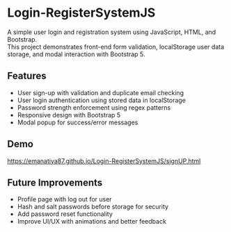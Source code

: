 # Login-RegisterSystemJS

A simple user login and registration system using JavaScript, HTML, and Bootstrap.  
This project demonstrates front-end form validation, localStorage user data storage, and modal interaction with Bootstrap 5.

## Features

- User sign-up with validation and duplicate email checking
- User login authentication using stored data in localStorage
- Password strength enforcement using regex patterns
- Responsive design with Bootstrap 5
- Modal popup for success/error messages

## Demo

https://emanatiya87.github.io/Login-RegisterSystemJS/signUP.html

## Future Improvements

- Profile page with log out for user
- Hash and salt passwords before storage for security
- Add password reset functionality
- Improve UI/UX with animations and better feedback
